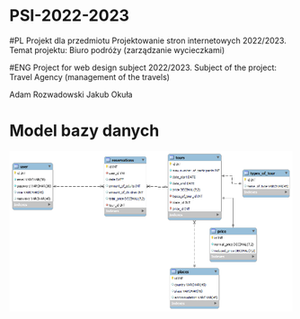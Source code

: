 # PSI-2022-2023


#PL
Projekt dla przedmiotu Projektowanie stron internetowych 2022/2023.
Temat projektu: Biuro podróży (zarządzanie wycieczkami)


#ENG 
Project for web design subject 2022/2023.
Subject of the project: Travel Agency (management of the travels)



Adam Rozwadowski
Jakub Okuła


# Model bazy danych
![plot](./db_schema.png)
